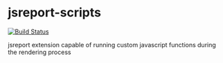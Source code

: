 # jsreport-scripts
[![Build Status](https://travis-ci.org/jsreport/jsreport-scripts.png?branch=master)](https://travis-ci.org/jsreport/jsreport-scripts)

jsreport extension capable of running custom javascript functions during the rendering process
